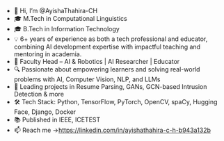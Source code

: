 - 👋 Hi, I’m @AyishaThahira-CH
- 🎓 M.Tech in Computational Linguistics
- 🎓 B.Tech in Information Technology
- 💡 6+ years of experience as both a tech professional and educator, combining AI development expertise with impactful teaching and mentoring in academia.
- 🧠 Faculty Head – AI & Robotics | AI Researcher | Educator
- 🔍 Passionate about empowering learners and solving real-world problems with AI, Computer Vision, NLP, and LLMs
- 🚀 Leading projects in Resume Parsing, GANs, GCN-based Intrusion Detection & more
- 🛠️ Tech Stack: Python, TensorFlow, PyTorch, OpenCV, spaCy, Hugging Face, Django, Docker
- 📚 Published in IEEE, ICETEST
- 📫 Reach me ->https://linkedin.com/in/ayishathahira-c-h-b943a132b

